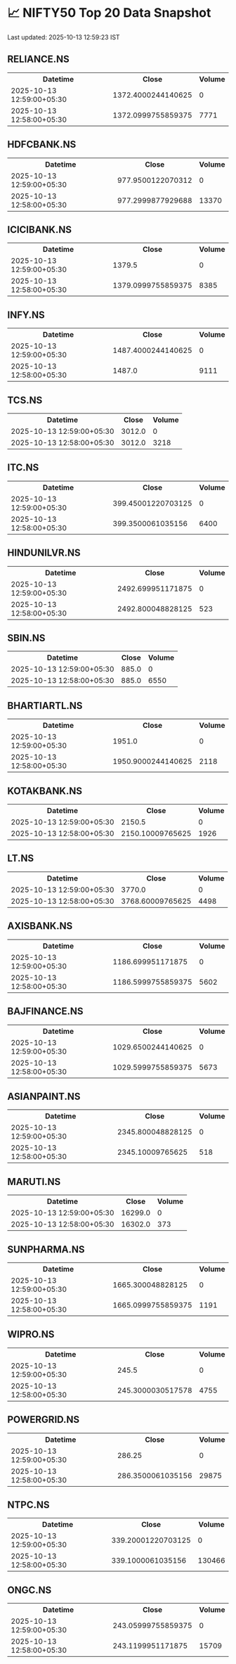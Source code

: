 # 📈 NIFTY50 Top 20 Data Snapshot

Last updated: 2025-10-13 12:59:23 IST

## RELIANCE.NS

<table>
  <tr><th>Datetime</th><th>Close</th><th>Volume</th></tr>
  <tr><td>2025-10-13 12:59:00+05:30</td><td>1372.4000244140625</td><td>0</td></tr>
  <tr><td>2025-10-13 12:58:00+05:30</td><td>1372.0999755859375</td><td>7771</td></tr>
</table>

## HDFCBANK.NS

<table>
  <tr><th>Datetime</th><th>Close</th><th>Volume</th></tr>
  <tr><td>2025-10-13 12:59:00+05:30</td><td>977.9500122070312</td><td>0</td></tr>
  <tr><td>2025-10-13 12:58:00+05:30</td><td>977.2999877929688</td><td>13370</td></tr>
</table>

## ICICIBANK.NS

<table>
  <tr><th>Datetime</th><th>Close</th><th>Volume</th></tr>
  <tr><td>2025-10-13 12:59:00+05:30</td><td>1379.5</td><td>0</td></tr>
  <tr><td>2025-10-13 12:58:00+05:30</td><td>1379.0999755859375</td><td>8385</td></tr>
</table>

## INFY.NS

<table>
  <tr><th>Datetime</th><th>Close</th><th>Volume</th></tr>
  <tr><td>2025-10-13 12:59:00+05:30</td><td>1487.4000244140625</td><td>0</td></tr>
  <tr><td>2025-10-13 12:58:00+05:30</td><td>1487.0</td><td>9111</td></tr>
</table>

## TCS.NS

<table>
  <tr><th>Datetime</th><th>Close</th><th>Volume</th></tr>
  <tr><td>2025-10-13 12:59:00+05:30</td><td>3012.0</td><td>0</td></tr>
  <tr><td>2025-10-13 12:58:00+05:30</td><td>3012.0</td><td>3218</td></tr>
</table>

## ITC.NS

<table>
  <tr><th>Datetime</th><th>Close</th><th>Volume</th></tr>
  <tr><td>2025-10-13 12:59:00+05:30</td><td>399.45001220703125</td><td>0</td></tr>
  <tr><td>2025-10-13 12:58:00+05:30</td><td>399.3500061035156</td><td>6400</td></tr>
</table>

## HINDUNILVR.NS

<table>
  <tr><th>Datetime</th><th>Close</th><th>Volume</th></tr>
  <tr><td>2025-10-13 12:59:00+05:30</td><td>2492.699951171875</td><td>0</td></tr>
  <tr><td>2025-10-13 12:58:00+05:30</td><td>2492.800048828125</td><td>523</td></tr>
</table>

## SBIN.NS

<table>
  <tr><th>Datetime</th><th>Close</th><th>Volume</th></tr>
  <tr><td>2025-10-13 12:59:00+05:30</td><td>885.0</td><td>0</td></tr>
  <tr><td>2025-10-13 12:58:00+05:30</td><td>885.0</td><td>6550</td></tr>
</table>

## BHARTIARTL.NS

<table>
  <tr><th>Datetime</th><th>Close</th><th>Volume</th></tr>
  <tr><td>2025-10-13 12:59:00+05:30</td><td>1951.0</td><td>0</td></tr>
  <tr><td>2025-10-13 12:58:00+05:30</td><td>1950.9000244140625</td><td>2118</td></tr>
</table>

## KOTAKBANK.NS

<table>
  <tr><th>Datetime</th><th>Close</th><th>Volume</th></tr>
  <tr><td>2025-10-13 12:59:00+05:30</td><td>2150.5</td><td>0</td></tr>
  <tr><td>2025-10-13 12:58:00+05:30</td><td>2150.10009765625</td><td>1926</td></tr>
</table>

## LT.NS

<table>
  <tr><th>Datetime</th><th>Close</th><th>Volume</th></tr>
  <tr><td>2025-10-13 12:59:00+05:30</td><td>3770.0</td><td>0</td></tr>
  <tr><td>2025-10-13 12:58:00+05:30</td><td>3768.60009765625</td><td>4498</td></tr>
</table>

## AXISBANK.NS

<table>
  <tr><th>Datetime</th><th>Close</th><th>Volume</th></tr>
  <tr><td>2025-10-13 12:59:00+05:30</td><td>1186.699951171875</td><td>0</td></tr>
  <tr><td>2025-10-13 12:58:00+05:30</td><td>1186.5999755859375</td><td>5602</td></tr>
</table>

## BAJFINANCE.NS

<table>
  <tr><th>Datetime</th><th>Close</th><th>Volume</th></tr>
  <tr><td>2025-10-13 12:59:00+05:30</td><td>1029.6500244140625</td><td>0</td></tr>
  <tr><td>2025-10-13 12:58:00+05:30</td><td>1029.5999755859375</td><td>5673</td></tr>
</table>

## ASIANPAINT.NS

<table>
  <tr><th>Datetime</th><th>Close</th><th>Volume</th></tr>
  <tr><td>2025-10-13 12:59:00+05:30</td><td>2345.800048828125</td><td>0</td></tr>
  <tr><td>2025-10-13 12:58:00+05:30</td><td>2345.10009765625</td><td>518</td></tr>
</table>

## MARUTI.NS

<table>
  <tr><th>Datetime</th><th>Close</th><th>Volume</th></tr>
  <tr><td>2025-10-13 12:59:00+05:30</td><td>16299.0</td><td>0</td></tr>
  <tr><td>2025-10-13 12:58:00+05:30</td><td>16302.0</td><td>373</td></tr>
</table>

## SUNPHARMA.NS

<table>
  <tr><th>Datetime</th><th>Close</th><th>Volume</th></tr>
  <tr><td>2025-10-13 12:59:00+05:30</td><td>1665.300048828125</td><td>0</td></tr>
  <tr><td>2025-10-13 12:58:00+05:30</td><td>1665.0999755859375</td><td>1191</td></tr>
</table>

## WIPRO.NS

<table>
  <tr><th>Datetime</th><th>Close</th><th>Volume</th></tr>
  <tr><td>2025-10-13 12:59:00+05:30</td><td>245.5</td><td>0</td></tr>
  <tr><td>2025-10-13 12:58:00+05:30</td><td>245.3000030517578</td><td>4755</td></tr>
</table>

## POWERGRID.NS

<table>
  <tr><th>Datetime</th><th>Close</th><th>Volume</th></tr>
  <tr><td>2025-10-13 12:59:00+05:30</td><td>286.25</td><td>0</td></tr>
  <tr><td>2025-10-13 12:58:00+05:30</td><td>286.3500061035156</td><td>29875</td></tr>
</table>

## NTPC.NS

<table>
  <tr><th>Datetime</th><th>Close</th><th>Volume</th></tr>
  <tr><td>2025-10-13 12:59:00+05:30</td><td>339.20001220703125</td><td>0</td></tr>
  <tr><td>2025-10-13 12:58:00+05:30</td><td>339.1000061035156</td><td>130466</td></tr>
</table>

## ONGC.NS

<table>
  <tr><th>Datetime</th><th>Close</th><th>Volume</th></tr>
  <tr><td>2025-10-13 12:59:00+05:30</td><td>243.05999755859375</td><td>0</td></tr>
  <tr><td>2025-10-13 12:58:00+05:30</td><td>243.1199951171875</td><td>15709</td></tr>
</table>

